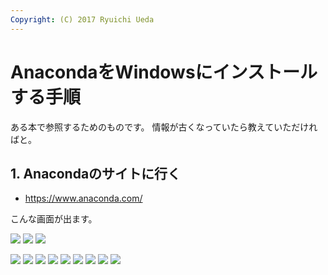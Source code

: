 ```yaml
---
Copyright: (C) 2017 Ryuichi Ueda
---
```


# AnacondaをWindowsにインストールする手順

ある本で参照するためのものです。
情報が古くなっていたら教えていただければと。

## 1. Anacondaのサイトに行く

* https://www.anaconda.com/

こんな画面が出ます。

![](anaconda_download.png)
![](anaconda_edge.png)
![](anaconda_email.PNG)

![](anaconda_install_1.PNG)
![](anaconda_install_2.PNG)
![](anaconda_install_3.PNG)
![](anaconda_install_4.PNG)
![](anaconda_install_4_warning.PNG)
![](anaconda_install_5.PNG)
![](anaconda_install_6.PNG)
![](anaconda_install_7.PNG)
![](anaconda_install_8.PNG)
